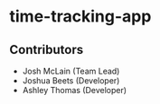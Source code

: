 # time-tracking-app

## Contributors
- Josh McLain (Team Lead)
- Joshua Beets (Developer)
- Ashley Thomas (Developer)
